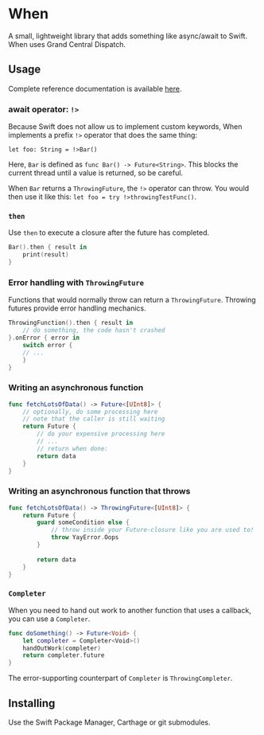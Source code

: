 # When

A small, lightweight library that adds something like async/await to Swift. When uses Grand Central Dispatch.

## Usage

Complete reference documentation is available [here](http://planteam.github.io/When/).

### await operator: `!>`

Because Swift does not allow us to implement custom keywords, When implements a prefix `!>` operator
that does the same thing:

`let foo: String = !>Bar()`

Here, `Bar` is defined as `func Bar() -> Future<String>`. This blocks the current thread until a value is returned, so be careful.

When `Bar` returns a `ThrowingFuture`, the `!>` operator can throw. You would then use it like this: `let foo = try !>throwingTestFunc()`. 

### `then`

Use `then` to execute a closure after the future has completed.

```swift
Bar().then { result in
	print(result)
}
```

### Error handling with `ThrowingFuture`

Functions that would normally throw can return a `ThrowingFuture`. Throwing futures provide error handling mechanics.

```swift
ThrowingFunction().then { result in
	// do something, the code hasn't crashed
}.onError { error in
	switch error {
	// ...
	}
}
```

### Writing an asynchronous function

```swift
func fetchLotsOfData() -> Future<[UInt8]> {
	// optionally, do some processing here
	// note that the caller is still waiting
	return Future {
		// do your expensive processing here
		// ...
		// return when done:
		return data
	}
}
```

### Writing an asynchronous function that throws

```swift
func fetchLotsOfData() -> ThrowingFuture<[UInt8]> {
	return Future {
		guard someCondition else {
			// throw inside your Future-closure like you are used to!
			throw YayError.Oops
		}
		
		return data
	}
}
```

### `Completer`

When you need to hand out work to another function that uses a callback, you can use a `Completer`.

```swift
func doSomething() -> Future<Void> {
	let completer = Completer<Void>()
	handOutWork(completer)
	return completer.future
}
```

The error-supporting counterpart of `Completer` is `ThrowingCompleter`. 

## Installing

Use the Swift Package Manager, Carthage or git submodules.